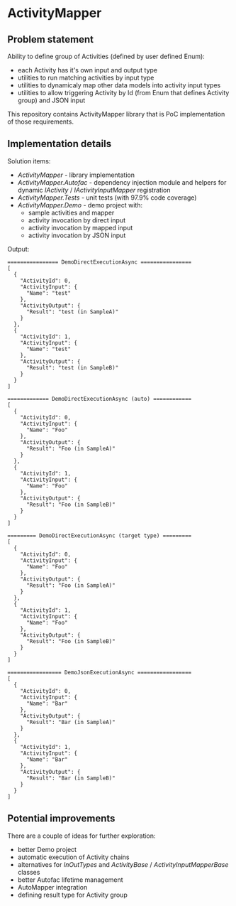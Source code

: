 # ActivityMapper

## Problem statement

Ability to define group of Activities (defined by user defined Enum):
- each Activity has it's own input and output type
- utilities to run matching activities by input type
- utilities to dynamicaly map other data models into activity input types
- utilities to allow triggering Activity by Id (from Enum that defines Activity group) and JSON input

This repository contains ActivityMapper library that is PoC implementation of those requirements.

## Implementation details

Solution items:
- _ActivityMapper_ - library implementation 
- _ActivityMapper.Autofac_ - dependency injection module and helpers for dynamic _IActivity_ /  _IActivityInputMapper_ registration
- _ActivityMapper.Tests_ - unit tests (with 97.9% code coverage)
- _ActivityMapper.Demo_ - demo project with:
    - sample activities and mapper
    - activity invocation by direct input
    - activity invocation by mapped input
    - activity invocation by JSON input

Output:
```
================ DemoDirectExecutionAsync ================
[
  {
    "ActivityId": 0,
    "ActivityInput": {
      "Name": "test"
    },
    "ActivityOutput": {
      "Result": "test (in SampleA)"
    }
  },
  {
    "ActivityId": 1,
    "ActivityInput": {
      "Name": "test"
    },
    "ActivityOutput": {
      "Result": "test (in SampleB)"
    }
  }
]

============= DemoDirectExecutionAsync (auto) ============
[
  {
    "ActivityId": 0,
    "ActivityInput": {
      "Name": "Foo"
    },
    "ActivityOutput": {
      "Result": "Foo (in SampleA)"
    }
  },
  {
    "ActivityId": 1,
    "ActivityInput": {
      "Name": "Foo"
    },
    "ActivityOutput": {
      "Result": "Foo (in SampleB)"
    }
  }
]

========= DemoDirectExecutionAsync (target type) =========
[
  {
    "ActivityId": 0,
    "ActivityInput": {
      "Name": "Foo"
    },
    "ActivityOutput": {
      "Result": "Foo (in SampleA)"
    }
  },
  {
    "ActivityId": 1,
    "ActivityInput": {
      "Name": "Foo"
    },
    "ActivityOutput": {
      "Result": "Foo (in SampleB)"
    }
  }
]

================= DemoJsonExecutionAsync =================
[
  {
    "ActivityId": 0,
    "ActivityInput": {
      "Name": "Bar"
    },
    "ActivityOutput": {
      "Result": "Bar (in SampleA)"
    }
  },
  {
    "ActivityId": 1,
    "ActivityInput": {
      "Name": "Bar"
    },
    "ActivityOutput": {
      "Result": "Bar (in SampleB)"
    }
  }
]
```

## Potential improvements

There are a couple of ideas for further exploration:
- better Demo project
- automatic execution of Activity chains
- alternatives for _InOutTypes_ and _ActivityBase_ / _ActivityInputMapperBase_ classes
- better Autofac lifetime management
- AutoMapper integration
- defining result type for Activity group
